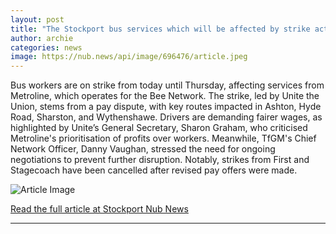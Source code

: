 ```yaml
---
layout: post
title: "The Stockport bus services which will be affected by strike action from today"
author: archie
categories: news
image: https://nub.news/api/image/696476/article.jpeg
---
```

Bus workers are on strike from today until Thursday, affecting services from Metroline, which operates for the Bee Network. The strike, led by Unite the Union, stems from a pay dispute, with key routes impacted in Ashton, Hyde Road, Sharston, and Wythenshawe. Drivers are demanding fairer wages, as highlighted by Unite’s General Secretary, Sharon Graham, who criticised Metroline's prioritisation of profits over workers. Meanwhile, TfGM's Chief Network Officer, Danny Vaughan, stressed the need for ongoing negotiations to prevent further disruption. Notably, strikes from First and Stagecoach have been cancelled after revised pay offers were made.

![Article Image](https://nub.news/api/image/696476/article.jpeg)

[Read the full article at Stockport Nub News](https://stockport.nub.news/news/local-news/the-stockport-bus-services-which-will-be-affected-by-strike-action-from-today-273712)

---
